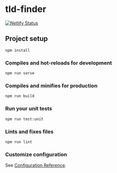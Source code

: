 # tld-finder
[![Netlify Status](https://api.netlify.com/api/v1/badges/2780d267-7fd3-42b0-b8d0-5005e2f3932d/deploy-status)](https://app.netlify.com/sites/hilarious-biscuit-90e43f/deploys)
## Project setup
```
npm install
```

### Compiles and hot-reloads for development
```
npm run serve
```

### Compiles and minifies for production
```
npm run build
```

### Run your unit tests
```
npm run test:unit
```

### Lints and fixes files
```
npm run lint
```

### Customize configuration
See [Configuration Reference](https://cli.vuejs.org/config/).
